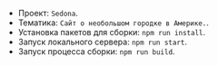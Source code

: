 * Проект: `Sedona`.
* Тематика: `Сайт о необольшом городке в Америке.`.
* Установка пакетов для сборки: `npm run install`.
* Запуск локального сервера: `npm run start`.
* Запуск процесса сборки: `npm run build`.
